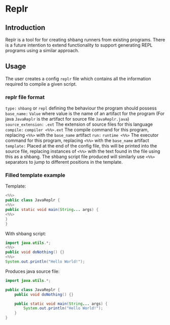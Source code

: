 # Replr

## Introduction
Replr is a tool for for creating shbang runners from existing programs.
There is a future intention to extend functionality to support generating REPL programs using a similar approach.

## Usage
The user creates a config `replr` file which contains all the information required to compile a given script.

### replr file format
`type:` `shbang` or `repl` defining the behaviour the program should possess
`base_name:` `Value` where value is the name of an artifact for the program (For java `JavaReplr` is the artifact for source file `JavaReplr.java`)
`source_extension:` `.ext` The extension of source files for this language
`compile:` `compiler <%%>.ext` The compile command for this program, replacing `<%%>` with the `base_name` artifact
`run:` `runtime <%%>` The executor command for this program, replacing `<%%>` with the `base_name` artifact
`template:` Placed at the end of the config file, this will be printed into the source file, replacing instances of `<%%>` with the text found
in the file using this as a shbang. The shbang script file produced will similarly use `<%%>` separators to jump to different positions in the template.

### Filled template example
Template: 
```java
<%%>
public class JavaReplr {
<%%>
public static void main(String... args) {
<%%>
}
}
```

With shbang script:
```java
import java.utils.*;
<%%>
public void doNothing() {}
<%%>
System.out.println("Hello World!");
```

Produces java source file:
```java
import java.utils.*;

public class JavaReplr {
    public void doNothing() {}

    public static void main(String... args) {
        System.out.println("Hello World!");
    }
}
```
